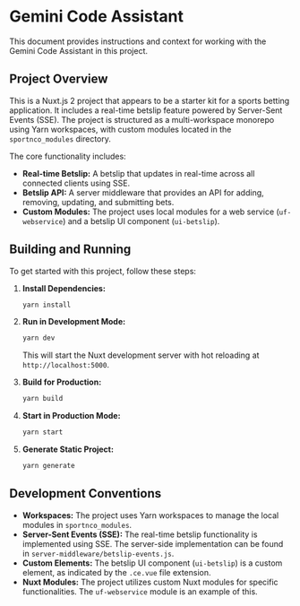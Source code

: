 # Gemini Code Assistant

This document provides instructions and context for working with the Gemini Code Assistant in this project.

## Project Overview

This is a Nuxt.js 2 project that appears to be a starter kit for a sports betting application. It includes a real-time betslip feature powered by Server-Sent Events (SSE). The project is structured as a multi-workspace monorepo using Yarn workspaces, with custom modules located in the `sportnco_modules` directory.

The core functionality includes:

*   **Real-time Betslip:** A betslip that updates in real-time across all connected clients using SSE.
*   **Betslip API:** A server middleware that provides an API for adding, removing, updating, and submitting bets.
*   **Custom Modules:** The project uses local modules for a web service (`uf-webservice`) and a betslip UI component (`ui-betslip`).

## Building and Running

To get started with this project, follow these steps:

1.  **Install Dependencies:**
    ```bash
    yarn install
    ```

2.  **Run in Development Mode:**
    ```bash
    yarn dev
    ```
    This will start the Nuxt development server with hot reloading at `http://localhost:5000`.

3.  **Build for Production:**
    ```bash
    yarn build
    ```

4.  **Start in Production Mode:**
    ```bash
    yarn start
    ```

5.  **Generate Static Project:**
    ```bash
    yarn generate
    ```

## Development Conventions

*   **Workspaces:** The project uses Yarn workspaces to manage the local modules in `sportnco_modules`.
*   **Server-Sent Events (SSE):** The real-time betslip functionality is implemented using SSE. The server-side implementation can be found in `server-middleware/betslip-events.js`.
*   **Custom Elements:** The betslip UI component (`ui-betslip`) is a custom element, as indicated by the `.ce.vue` file extension.
*   **Nuxt Modules:** The project utilizes custom Nuxt modules for specific functionalities. The `uf-webservice` module is an example of this.
